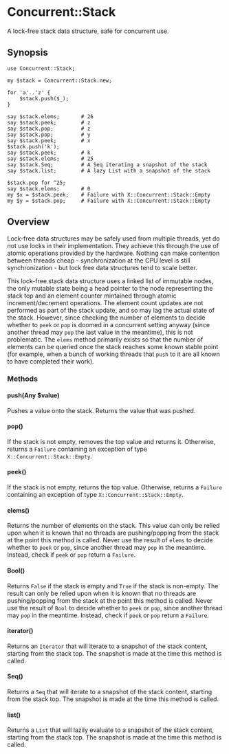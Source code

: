 # Concurrent::Stack

A lock-free stack data structure, safe for concurrent use.

## Synopsis

    use Concurrent::Stack;

    my $stack = Concurrent::Stack.new;

    for 'a'..'z' {
        $stack.push($_);
    }

    say $stack.elems;       # 26
    say $stack.peek;        # z
    say $stack.pop;         # z
    say $stack.pop;         # y
    say $stack.peek;        # x
    $stack.push('k');
    say $stack.peek;        # k
    say $stack.elems;       # 25
    say $stack.Seq;         # A Seq iterating a snapshot of the stack
    say $stack.list;        # A lazy List with a snapshot of the stack

    $stack.pop for ^25;
    say $stack.elems;       # 0
    my $x = $stack.peek;    # Failure with X::Concurrent::Stack::Empty 
    my $y = $stack.pop;     # Failure with X::Concurrent::Stack::Empty

## Overview

Lock-free data structures may be safely used from multiple threads, yet do not
use locks in their implementation. They achieve this through the use of atomic
operations provided by the hardware. Nothing can make contention between
threads cheap - synchronization at the CPU level is still synchronization -
but lock free data structures tend to scale better.

This lock-free stack data structure uses a linked list of immutable nodes, the
only mutable state being a head pointer to the node representing the stack top
and an element counter mintained through atomic increment/decrement operations.
The element count updates are not performed as part of the stack update, and so
may lag the actual state of the stack. However, since checking the number of
elements to decide whether to `peek` or `pop` is doomed in a concurrent setting
anyway (since another thread may `pop` the last value in the meantime), this is
not problematic. The `elems` method primarily exists so that the number of
elements can be queried once the stack reaches some known stable point (for
example, when a bunch of working threads that `push` to it are all known to
have completed their work).

### Methods

#### push(Any $value)

Pushes a value onto the stack. Returns the value that was pushed.

#### pop()

If the stack is not empty, removes the top value and returns it. Otherwise,
returns a `Failure` containing an exception of type `X::Concurrent::Stack::Empty`.

#### peek()

If the stack is not empty, returns the top value. Otherwise, returns a `Failure`
containing an exception of type `X::Concurrent::Stack::Empty`.

#### elems()

Returns the number of elements on the stack. This value can only be relied upon
when it is known that no threads are pushing/popping from the stack at the
point this method is called. Never use the result of `elems` to decide whether
to `peek` or `pop`, since another thread may `pop` in the meantime. Instead,
check if `peek` or `pop` return a `Failure`.

#### Bool()

Returns `False` if the stack is empty and `True` if the stack is non-empty.
The result can only be relied upon when it is known that no threads are
pushing/popping from the stack at the point this method is called. Never use
the result of `Bool` to decide whether to `peek` or `pop`, since another
thread may `pop` in the meantime. Instead, check if `peek` or `pop` return a
`Failure`.

#### iterator()

Returns an `Iterator` that will iterate to a snapshot of the stack content,
starting from the stack top. The snapshot is made at the time this method is
called.

#### Seq()

Returns a `Seq` that will iterate to a snapshot of the stack content,
starting from the stack top. The snapshot is made at the time this
method is called.

#### list()

Returns a `List` that will lazily evaluate to a snapshot of the stack
content, starting from the stack top. The snapshot is made at the time
this method is called.
